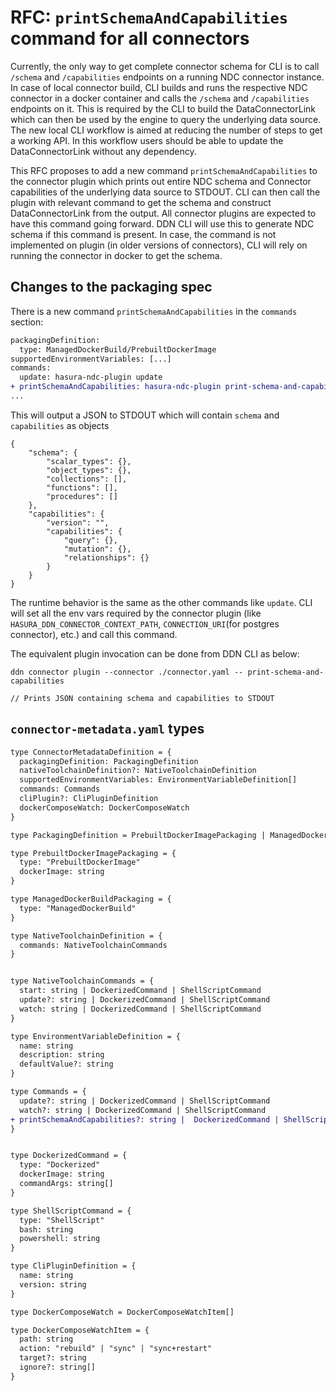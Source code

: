 # RFC: `printSchemaAndCapabilities` command for all connectors

Currently, the only way to get complete connector schema for CLI is to call `/schema` and `/capabilities` endpoints on a running NDC connector instance. In case of local connector build, CLI builds and runs the respective NDC connector in a docker container and calls the `/schema` and `/capabilities` endpoints on it. This is required by the CLI to build the DataConnectorLink which can then be used by the engine to query the underlying data source. The new local CLI workflow is aimed at reducing the number of steps to get a working API. In this workflow users should be able to update the DataConnectorLink without any dependency.

This RFC proposes to add a new command `printSchemaAndCapabilities` to the connector plugin which prints out entire NDC schema and Connector capabilities of the underlying data source to STDOUT. CLI can then call the plugin with relevant command to get the schema and construct DataConnectorLink from the output. All connector plugins are expected to have this command going forward. DDN CLI will use this to generate NDC schema if this command is present. In case, the command is not implemented on plugin (in older versions of connectors), CLI will rely on running the connector in docker to get the schema.

## Changes to the packaging spec
There is a new command `printSchemaAndCapabilities` in the `commands` section: 

```diff
packagingDefinition:
  type: ManagedDockerBuild/PrebuiltDockerImage
supportedEnvironmentVariables: [...]
commands:
  update: hasura-ndc-plugin update
+ printSchemaAndCapabilities: hasura-ndc-plugin print-schema-and-capabilities
...
```

This will output a JSON to STDOUT which will contain `schema` and `capabilities` as objects 
```shell
{
    "schema": {
        "scalar_types": {},
        "object_types": {},
        "collections": [],
        "functions": [],
        "procedures": []
    },
    "capabilities": {
        "version": "",
        "capabilities": {
            "query": {},
            "mutation": {},
            "relationships": {}
        }
    }
}
```

The runtime behavior is the same as the other commands like `update`. CLI will set all the env vars required by the connector plugin (like `HASURA_DDN_CONNECTOR_CONTEXT_PATH`, `CONNECTION_URI`(for postgres connector), etc.) and call this command. 

The equivalent plugin invocation can be done from DDN CLI as below:
```shell
ddn connector plugin --connector ./connector.yaml -- print-schema-and-capabilities

// Prints JSON containing schema and capabilities to STDOUT
```

## `connector-metadata.yaml` types

```diff
type ConnectorMetadataDefinition = {
  packagingDefinition: PackagingDefinition
  nativeToolchainDefinition?: NativeToolchainDefinition
  supportedEnvironmentVariables: EnvironmentVariableDefinition[]
  commands: Commands
  cliPlugin?: CliPluginDefinition
  dockerComposeWatch: DockerComposeWatch
}

type PackagingDefinition = PrebuiltDockerImagePackaging | ManagedDockerBuildPackaging

type PrebuiltDockerImagePackaging = {
  type: "PrebuiltDockerImage"
  dockerImage: string 
}

type ManagedDockerBuildPackaging = {
  type: "ManagedDockerBuild"
}

type NativeToolchainDefinition = {
  commands: NativeToolchainCommands
}


type NativeToolchainCommands = {
  start: string | DockerizedCommand | ShellScriptCommand 
  update?: string | DockerizedCommand | ShellScriptCommand
  watch: string | DockerizedCommand | ShellScriptCommand 
}

type EnvironmentVariableDefinition = {
  name: string
  description: string
  defaultValue?: string
}

type Commands = {
  update?: string | DockerizedCommand | ShellScriptCommand 
  watch?: string | DockerizedCommand | ShellScriptCommand
+ printSchemaAndCapabilities?: string |  DockerizedCommand | ShellScriptCommand
}


type DockerizedCommand = {
  type: "Dockerized"
  dockerImage: string 
  commandArgs: string[]
}

type ShellScriptCommand = {
  type: "ShellScript"
  bash: string
  powershell: string
}

type CliPluginDefinition = {
  name: string
  version: string
}

type DockerComposeWatch = DockerComposeWatchItem[]

type DockerComposeWatchItem = {
  path: string
  action: "rebuild" | "sync" | "sync+restart"
  target?: string
  ignore?: string[]
}
```
